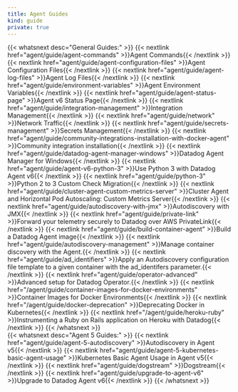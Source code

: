 ```yaml
---
title: Agent Guides
kind: guide
private: true
---
```


{{< whatsnext desc="General Guides:" >}}
    {{< nextlink href="agent/guide/agent-commands" >}}Agent Commands{{< /nextlink >}}
    {{< nextlink href="agent/guide/agent-configuration-files" >}}Agent Configuration Files{{< /nextlink >}}
    {{< nextlink href="agent/guide/agent-log-files" >}}Agent Log Files{{< /nextlink >}}
    {{< nextlink href="agent/guide/environment-variables" >}}Agent Environment Variables{{< /nextlink >}}
    {{< nextlink href="agent/guide/agent-status-page" >}}Agent v6 Status Page{{< /nextlink >}}
    {{< nextlink href="agent/guide/integration-management" >}}Integration Management{{< /nextlink >}}
    {{< nextlink href="agent/guide/network" >}}Network Traffic{{< /nextlink >}}
    {{< nextlink href="agent/guide/secrets-management" >}}Secrets Management{{< /nextlink >}}
    {{< nextlink href="agent/guide/community-integrations-installation-with-docker-agent" >}}Community integration installation{{< /nextlink >}}
    {{< nextlink href="agent/guide/datadog-agent-manager-windows" >}}Datadog Agent Manager for Windows{{< /nextlink >}}
    {{< nextlink href="agent/guide/agent-v6-python-3" >}}Use Python 3 with Datadog Agent v6{{< /nextlink >}}
    {{< nextlink href="agent/guide/python-3" >}}Python 2 to 3 Custom Check Migration{{< /nextlink >}}
    {{< nextlink href="agent/guide/cluster-agent-custom-metrics-server" >}}Cluster Agent and Horizontal Pod Autoscaling: Custom Metrics Server{{< /nextlink >}}
    {{< nextlink href="agent/guide/autodiscovery-with-jmx" >}}Autodiscovery with JMX{{< /nextlink >}}
    {{< nextlink href="agent/guide/private-link" >}}Forward your telemetry securely to Datadog over AWS PrivateLink{{< /nextlink >}}
    {{< nextlink href="agent/guide/build-container-agent" >}}Build a Datadog Agent image{{< /nextlink >}}
    {{< nextlink href="agent/guide/autodiscovery-management" >}}Manage container discovery with the Agent.{{< /nextlink >}}
    {{< nextlink href="agent/guide/ad_identifiers" >}}Apply an Autodiscovery configuration file template to a given container with the ad_identifers parameter.{{< /nextlink >}}
    {{< nextlink href="agent/guide/operator-advanced" >}}Advanced setup for Datadog Operator.{{< /nextlink >}}
    {{< nextlink href="/agent/guide/container-images-for-docker-environments" >}}Container Images for Docker Environments{{< /nextlink >}}
    {{< nextlink href="/agent/guide/docker-deprecation" >}}Deprecating Docker in Kubernetes{{< /nextlink >}}
    {{< nextlink href="/agent/guide/heroku-ruby" >}}Instrumenting a Ruby on Rails application on Heroku with Datadog{{< /nextlink >}}
{{< /whatsnext >}}
<br>
{{< whatsnext desc="Agent 5 Guides:" >}}
    {{< nextlink href="agent/guide/agent-5-autodiscovery" >}}Autodiscovery in Agent v5{{< /nextlink >}}
    {{< nextlink href="agent/guide/agent-5-kubernetes-basic-agent-usage" >}}Kubernetes Basic Agent Usage in Agent v5{{< /nextlink >}}
    {{< nextlink href="agent/guide/dogstream" >}}Dogstream{{< /nextlink >}}
    {{< nextlink href="agent/guide/upgrade-to-agent-v6" >}}Upgrade to Datadog Agent v6{{< /nextlink >}}
{{< /whatsnext >}}
